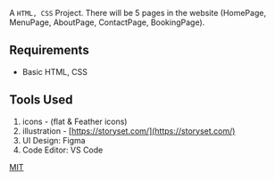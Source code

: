 


A `HTML, CSS` Project. There will be 5 pages in the website (HomePage, MenuPage, AboutPage, ContactPage, BookingPage). 


## Requirements

- Basic HTML, CSS

## Tools Used

1. icons - (flat & Feather icons)
2. illustration - [https://storyset.com/](https://storyset.com/)
3. UI Design: Figma
4. Code Editor: VS Code




[MIT](https://choosealicense.com/licenses/mit/)
